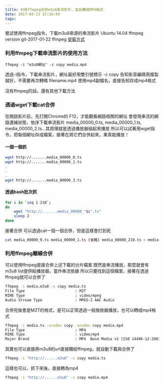 ```yaml
---
title: 利用ffmpeg合併m3u8串流影片，並且轉成MP4格式
date: 2017-04-13 15:34:49
tags:
---
```


嘗試使用ffmpeg指令，下載m3u8來源的串流影片
Ubuntu 14.04 ffmpeg version git-2017-01-22
ffmpeg [安裝方式](http://shimeche.github.io/2017/04/13/Ubuntu-14-04%E5%AE%89%E8%A3%9Dffmpeg/)

### 利用ffmpeg下載串流影片的使用方法
```
ffmpeg -i "m3u8網址" -c copy media.mp4
```
透過-i指令，下載串流影片，網址最好用雙引號標示
-c copy 告知影音編碼用複製就好，不需要再次轉碼
filename.mp4 使用mp4副檔名，直接告知存成mp4格式

沒有ffmpeg的話，還有其他下載方法

<!-- more -->
### 透過wget下載cat合併
在開啟影片前，先打開Chrome的 F12，才能觀看網路相關的網址
會發現串流的網路連線狀態，依序下載串流影片
media_00000_0.ts, media_00000_1.ts, media_00000_2.ts...其原理就是透過播放器組起來播放
所以可以試著用wget指令，把每個網址存成檔案，接著在將它們合併起來，果真能播放！

#### 一個一個抓
``` bash
wget http://.......media_00000_0.ts
wget http://.......media_00000_1.ts
.
.
.
wget http://.......media_00000_3.ts
```

#### 透過bash批次抓
``` bash
for i in `seq 1 210`;
do
	wget "http://.......media_00000_"$i".ts"
    sleep 2
done
```

接著合併
可以透過cat一個一個合併，但是這樣會打到死
``` bash
cat media_00000_0.ts media_00000_1.ts (省略) media_00000_210.ts > media.ts
```

### 利用ffmpeg離線合併
可以使用ffmpeg直接合併上述下載的分片檔案
既然是串流播放，那麼就會有m3u8 list提供給播放器，當作串流依據
所以只要找到這個檔案，接著在透過ffmpeg就可以合併了
``` bash
ffmpeg -i media.m3u8 -c copy media.ts
File Type                       : M2T
MIME Type                       : video/mpeg
Audio Stream Type               : MPEG-2 AAC Audio
```
合併完後會是M2T的格式，是可以正常透過一般撥放器播放，也可以轉成mp4格式
``` bash
ffmpeg -i media.ts -vcodec copy -acodec copy media.mp4
File Type                       : MP4
MIME Type                       : video/mp4
Major Brand                     : MP4  Base Media v1 [IS0 14496-12:2003]
```
其實也可以直接將m3u8的url直接餵給ffmpeg，就自動下載與合併了 
``` bash
ffmpeg -i "http://......m3u8" -c copy media.ts
```
這樣也可以，抓下來後，直接轉為mp4
``` bash
ffmpeg -i "http://......m3u8" -c copy media.mp4
```
